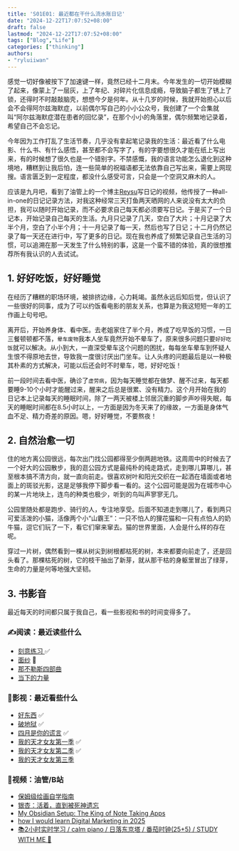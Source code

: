 ```yaml
---
title: 'S01E01: 最近都在干什么流水账日记'
date: "2024-12-22T17:07:52+08:00"
draft: false
lastmod: "2024-12-22T17:07:52+08:00"
tags: ["Blog","Life"]
categories: ["thinking"]
authors:
- "ryluiiwan"
---
```


感觉一切好像被按下了加速键一样，竟然已经十二月末。今年发生的一切开始模糊了起来，像蒙上了一层灰，上了年纪、对碎片化信息成瘾，导致脑子都生了锈上了锁，还得时不时敲敲脑壳，想想今夕是何年。从十几岁的时候，我就开始担心以后会不会得阿尔兹海默症，以前偶尔写自己的小小公众号，我创建了一个合集就叫“阿尔兹海默症潜在患者的回忆录”，在那个小小的角落里，偶尔频繁地记录着，希望自己不会忘记。

今年因为工作打乱了生活节奏，几乎没有拿起笔记录我的生活：最近看了什么电影、什么书、有什么感悟，甚至都不会写字了，有的字要想很久才能在纸上写出来，有的时候想了很久也是一个错别字。不禁感慨，我的语言功能怎么退化到这种境地，糟糕到让我后怕，连一些简单的祝福语都无法依靠自己写出来，需要上网现搜。语言匮乏到一定程度，都没什么感受可言，只会是一个空洞又麻木的人。

应该是九月吧，看到了油管上的一个博主[Reysu](https://www.youtube.com/watch?v=OmyfB513E1s)写日记的视频，他传授了一种all-in-one的日记记录方法，对我这种经常三天打鱼两天晒网的人来说没有太大的负担，我可以随时开始记录，而不必要求自己每天都必须要写日记。于是买了一个日记本，开始记录自己每天的生活。九月只记录了几天，空白了大片；十月记录了大半个月，空白了小半个月；十一月记录了每一天，然后也写了日记；十二月仍然记录了每一天还在进行中，写了更多的日记。现在我也养成了频繁记录自己生活的习惯，可以追溯在那一天发生了什么特别的事，这是一个蛮不错的体验，真的很想推荐所有我认识的人去试试。

## 1. 好好吃饭，好好睡觉

在经历了糟糕的职场环境，被排挤边缘，心力耗竭。虽然永远后知后觉，但认识了一些很好的同事，成为了可以约饭看电影的朋友关系，也算是为我这短短一年的工作画上句号吧。

离开后，开始养身体、看中医。去老姐家住了半个月，养成了吃早饭的习惯，一日三餐顿顿都不落，`晕车废物`我本人坐车竟然开始不晕车了，原来很多问题只要`好好吃饭`就可以解决。从小到大，一直深受晕车这个问题的困扰，每每坐车晕车到怀疑人生恨不得原地去世，导致我一度很讨厌出门坐车。让人头疼的问题最后是以一种极其朴素的方式解决，可能以后还会时不时晕车，嗯，好好吃饭！

前一段时间去看中医，确诊了`虚劳病`，因为每天睡觉都在做梦、醒不过来，每天都要睡9-10个小时才能醒过来，醒来之后总是很累、没有精力。这个月开始在我的日记本上记录每天的睡眠时间，除了一两天被楼上邻居沉重的脚步声吵得失眠，每天的睡眠时间都在8.5小时以上，一方面是因为冬天来了的缘故，一方面是身体气血不足、精力奇差的原因。嗯，好好睡觉，不要熬夜！

## 2. 自然治愈一切

住的地方离公园很远，每次出门找公园都得至少倒两趟地铁。这周周中的时候去了一个好大的公园散步，我的逛公园方式是最纯朴的纯走路式，走到哪儿算哪儿，甚至根本搞不清方向，就一直向前走。很喜欢树叶和阳光交织在一起洒在墙面或者地面上的斑驳光影，这是足够我停下脚步看一看的。这个公园可能是因为在城市中心的某一片地块上，连鸟的种类也极少，听到的鸟叫声寥寥无几。

公园里随处都是跑步、骑行的人，专注地享受。后面不知道走到哪儿了，看到两只可爱活泼的小猫，活像两个小“山霸王”：一只不怕人的狸花猫和一只有点怕人的奶牛猫，逗它们玩了一下，看它们窜来窜去。猫的世界里面，人会是什么样的存在呢。

穿过一片树，偶然看到一棵从树尖到树根都枯死的树，本来都要向前走了，还是回头看了。那棵枯死的树，它的枝干抽出了新芽，就从那干枯的身躯里冒出了绿芽，生命的力量是何等地强大坚韧。

## 3. 书影音

最近每天的时间都只属于我自己，看一些影视和书的时间变得多了。

### ✍阅读：最近读些什么

- [刻意练习 ](https://book.douban.com/subject/26895993/)  ✅
- [面纱](https://book.douban.com/subject/26757680/)   🔋
- [那不勒斯四部曲](https://book.douban.com/subject/27204805/)  
- [当下的力量](https://book.douban.com/subject/26815948/)

### 📌影视：最近看些什么

- [好东西](https://movie.douban.com/subject/36154853/)  ✅
- [破地狱](https://movie.douban.com/subject/36712987/)  ✅
- [四月是你的谎言](https://movie.douban.com/subject/25851655/)  ✅
- [我的天才女友第一季](https://movie.douban.com/subject/28427782/)  ✅
- [我的天才女友第二季](https://movie.douban.com/subject/30395843/)  ✅
- [我的天才女友第三季](https://movie.douban.com/subject/35051880/)

### 🎨视频：油管/B站

- [保姆级绘画自学指南](https://www.bilibili.com/video/BV1UExyefEyt)
- [银杏：活着，直到被死神遗忘](https://www.bilibili.com/video/BV1zw41187Dn)
- [My Obsidian Setup: The King of Note Taking Apps](https://www.youtube.com/watch?v=xR5-0XDkwU0&t)
- [how I would learn Digital Marketing in 2025 ](https://www.youtube.com/watch?v=fxnVADG7H7w)
- [📚2小时实时学习 / calm piano / 日落东京塔 / 番茄时钟(25+5) / STUDY WITH ME 🗼](https://www.youtube.com/watch?v=MPTBT4-r4Fs&t=2881s&ab_channel=AbaoinTokyo)